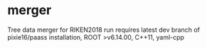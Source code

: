 # merger
Tree data merger for RIKEN2018 run
requires latest dev branch of pixie16/paass installation, ROOT >v6.14.00, C++11, yaml-cpp
